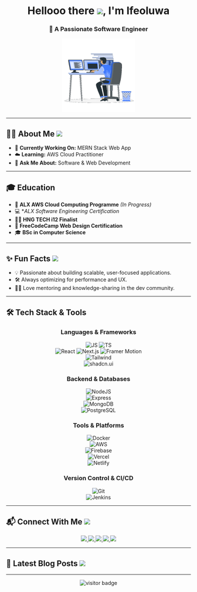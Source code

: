 <h1 align="center">
  Hellooo there <img src="https://github.com/TheDudeThatCode/TheDudeThatCode/blob/master/Assets/wave.gif" width="35" />, I'm Ifeoluwa
</h1>

<h3 align="center">🚀 A Passionate Software Engineer</h3>

<div align="center">
  <img src="https://github.com/Hepheoluwah/Assets/blob/main/Images/coder_typing.gif" width="200" />
</div>

---

## 🧑‍💻 About Me <img src="https://github.com/TheDudeThatCode/TheDudeThatCode/blob/master/Assets/Developer.gif" width="40" />

- 🔭 **Currently Working On:** MERN Stack Web App  
- ☁️ **Learning:** AWS Cloud Practitioner  
- 💬 **Ask Me About:** Software & Web Development  

---

## 🎓 Education  

- 🧠 **ALX AWS Cloud Computing Programme** *(In Progress)*  
- 💻 **ALX Software Engineering Certification*  
- 👨‍💻 **HNG TECH i12 Finalist**  
- 🎨 **FreeCodeCamp Web Design Certification**  
- 🎓 **BSc in Computer Science**  

---

## ✨ Fun Facts <img src="https://github.com/TheDudeThatCode/TheDudeThatCode/blob/master/Assets/Rocket.gif" width="30" />

- 💡 Passionate about building scalable, user-focused applications.  
- 🛠️ Always optimizing for performance and UX.  
- 🧑‍🏫 Love mentoring and knowledge-sharing in the dev community.  

---

## 🛠️ Tech Stack & Tools

<div align="center">

### Languages & Frameworks
![JS](https://img.shields.io/badge/javascript-%23323330.svg?style=for-the-badge&logo=javascript&logoColor=%23F7DF1E) 
![TS](https://img.shields.io/badge/TypeScript-%23007ACC.svg?style=for-the-badge&logo=TypeScript&logoColor=white)  
![React](https://img.shields.io/badge/react-%2320232a.svg?style=for-the-badge&logo=react&logoColor=%2361DAFB) 
![Next.js](https://img.shields.io/badge/Next.js-%000000.svg?style=for-the-badge&logo=next.js&logoColor=white) 
![Framer Motion](https://img.shields.io/badge/framer_motion-%23F24E1E.svg?style=for-the-badge&logo=framer&logoColor=white)  
![Tailwind](https://img.shields.io/badge/TailwindCSS-%2338B2AC.svg?style=for-the-badge&logo=tailwind-css&logoColor=white)  
![shadcn.ui](https://img.shields.io/badge/shadcn.ui-%23000000.svg?style=for-the-badge&logo=shadcn&logoColor=white) 

### Backend & Databases  
![NodeJS](https://img.shields.io/badge/node.js-6DA55F?style=for-the-badge&logo=node.js&logoColor=white)  
![Express](https://img.shields.io/badge/express.js-%23404d59.svg?style=for-the-badge&logo=express&logoColor=%2361DAFB)  
![MongoDB](https://img.shields.io/badge/MongoDB-%234ea94b.svg?style=for-the-badge&logo=mongodb&logoColor=white)  
![PostgreSQL](https://img.shields.io/badge/PostgreSQL-%23336791.svg?style=for-the-badge&logo=PostgreSQL&logoColor=white)  

### Tools & Platforms  
![Docker](https://img.shields.io/badge/docker-%230db7ed.svg?style=for-the-badge&logo=docker&logoColor=white)  
![AWS](https://img.shields.io/badge/AWS-%23FF9900.svg?style=for-the-badge&logo=amazonaws&logoColor=white)  
![Firebase](https://img.shields.io/badge/firebase-%23039BE5.svg?style=for-the-badge&logo=firebase)  
![Vercel](https://img.shields.io/badge/vercel-%23000000.svg?style=for-the-badge&logo=vercel&logoColor=white)  
![Netlify](https://img.shields.io/badge/netlify-%23000000.svg?style=for-the-badge&logo=netlify&logoColor=#00C7B7)

### Version Control & CI/CD  
![Git](https://img.shields.io/badge/git-%23F05033.svg?style=for-the-badge&logo=git&logoColor=white)  
![Jenkins](https://img.shields.io/badge/Jenkins-%23D33833.svg?style=for-the-badge&logo=jenkins&logoColor=white)  

</div>

---

## 📬 Connect With Me <img src="https://github.com/TheDudeThatCode/TheDudeThatCode/blob/master/Assets/Handshake.gif" width="60" />

<p align="center">
  <a href="mailto:deniranifeoluwa@gmail.com">
    <img src="https://img.shields.io/badge/email-%23D14836.svg?style=for-the-badge&logo=gmail&logoColor=white" />
  </a>
  <a href="https://linkedin.com/in/ifeoluwa-adeniran-09183a1ba">
    <img src="https://img.shields.io/badge/linkedin-%230077B5.svg?style=for-the-badge&logo=linkedin&logoColor=white" />
  </a>
  <a href="https://twitter.com/Adexifeouwa">
    <img src="https://img.shields.io/badge/twitter-%231DA1F2.svg?style=for-the-badge&logo=twitter&logoColor=white" />
  </a>
  <a href="https://www.reddit.com/user/hepheoluwah/">
    <img src="https://img.shields.io/badge/reddit-%23FF4500.svg?style=for-the-badge&logo=reddit&logoColor=white" />
  </a>
  <a href="https://wa.me/+2348144992473">
    <img src="https://img.shields.io/badge/whatsapp-%2325D366.svg?style=for-the-badge&logo=whatsapp&logoColor=white" />
  </a>
</p>

---

## 📝 Latest Blog Posts <img src="https://media1.giphy.com/media/JZ40cnfnN11KycrvMF/giphy.gif" width="25" />
<!-- BLOG-POST-LIST:START -->
<!-- Replace with your blog feed script or tool -->
<!-- BLOG-POST-LIST:END -->

---

<div align="center">
  <img src="https://visitor-badge.laobi.icu/badge?page_id=hepheoluwah.hepheoluwah" alt="visitor badge"/>
</div>
